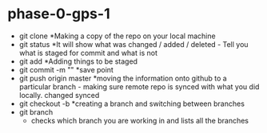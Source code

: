 # phase-0-gps-1

- git clone
  *Making a copy of the repo on your local machine
- git status
  *It will show what was changed / added / deleted - Tell you what is staged for commit and what is not
- git add
  *Adding things to be staged 
- git commit -m ""
  *save point 
- git push origin master
  *moving the information onto github to a particular branch - making sure remote repo is synced with what you did locally. changed synced
- git checkout -b 
  *creating a branch and switching between branches
- git branch
  * checks which branch you are working in and lists all the branches
  